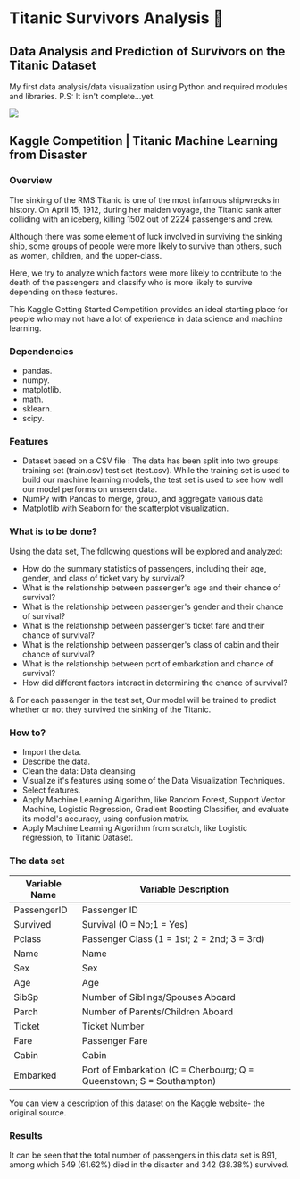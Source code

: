 # Titanic Survivors Analysis 🚢
## Data Analysis and Prediction of Survivors on the Titanic Dataset
My first data analysis/data visualization using Python and required modules and libraries.
P.S: It isn't complete...yet.

<img src="https://static1.squarespace.com/static/5006453fe4b09ef2252ba068/5095eabce4b06cb305058603/5095eabce4b02d37bef4c24c/1352002236895/100_anniversary_titanic_sinking_by_esai8mellows-d4xbme8.jpg"/>

## Kaggle Competition | Titanic Machine Learning from Disaster

### Overview
The sinking of the RMS Titanic is one of the most infamous shipwrecks in history. On April 15, 1912, during her maiden voyage, the Titanic sank after colliding with an iceberg, killing 1502 out of 2224 passengers and crew. 

Although there was some element of luck involved in surviving the sinking ship, some groups of people were more likely to survive than others, such as women, children, and the upper-class.

Here, we try to analyze which factors were more likely to contribute to the death of the passengers and classify who is more likely to survive depending on these features.

This Kaggle Getting Started Competition provides an ideal starting place for people who may not have a lot of experience in data science and machine learning.


### Dependencies
- pandas.
- numpy.
- matplotlib.
- math.
- sklearn.
- scipy.

### Features
- Dataset based on a CSV file : The data has been split into two groups: training set (train.csv) test set (test.csv).
  While the training set is used to build our machine learning models, the test set is used to see how well our model performs on unseen data.
- NumPy with Pandas to merge, group, and aggregate various data
- Matplotlib with Seaborn for the scatterplot visualization.

### What is to be done?
Using the data set, The following questions will be explored and analyzed:

- How do the summary statistics of passengers, including their age, gender, and class of ticket,vary by survival?
- What is the relationship between passenger's age and their chance of survival?
- What is the relationship between passenger's gender and their chance of survival?
- What is the relationship between passenger's ticket fare and their chance of survival?
- What is the relationship between passenger's class of cabin and their chance of survival?
- What is the relationship between port of embarkation and chance of survival?
- How did different factors interact in determining the chance of survival?

 & For each passenger in the test set, Our model will be trained to predict whether or not they survived the sinking of the Titanic.

### How to?
- Import the data.
- Describe the data.
- Clean the data: Data cleansing
- Visualize it's features using some of the Data Visualization Techniques.
- Select features.
- Apply Machine Learning Algorithm, like Random Forest, Support Vector Machine, Logistic Regression, Gradient Boosting Classifier, and evaluate its model's accuracy, using confusion matrix.
- Apply Machine Learning Algorithm from scratch, like Logistic regression, to Titanic Dataset.



### The data set
| Variable Name |  Variable Description |
|---------------|-----------------------|
|PassengerID| Passenger ID|
|   Survived  |  Survival (0 = No;1 = Yes)|
|Pclass|Passenger Class (1 = 1st; 2 = 2nd; 3 = 3rd)|
|Name|Name|
|Sex|Sex|
|Age|Age|
|SibSp| Number of Siblings/Spouses Aboard|
|Parch|Number of Parents/Children Aboard|
|Ticket|Ticket Number|
|Fare|Passenger Fare|
|Cabin|Cabin|
|Embarked|Port of Embarkation (C = Cherbourg; Q = Queenstown; S = Southampton)|


You can view a description of this dataset on the [Kaggle website](https://www.kaggle.com/c/titanic)- the original source.

### Results

It can be seen that the total number of passengers in this data set is 891, among which 549 (61.62%) died in the disaster and 342 (38.38%) survived.

